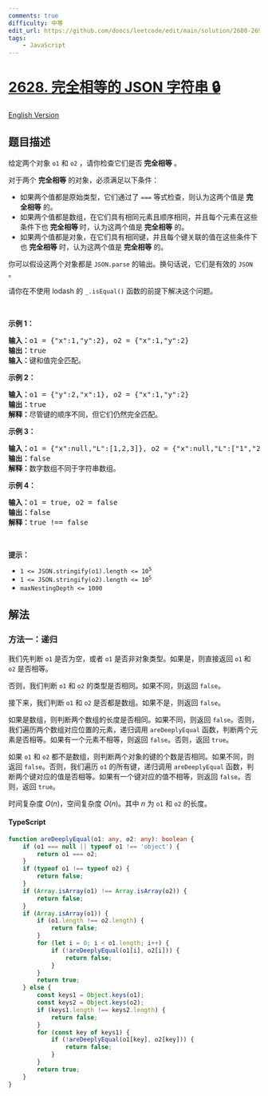 ```yaml
---
comments: true
difficulty: 中等
edit_url: https://github.com/doocs/leetcode/edit/main/solution/2600-2699/2628.JSON%20Deep%20Equal/README.md
tags:
    - JavaScript
---
```


<!-- problem:start -->

# [2628. 完全相等的 JSON 字符串 🔒](https://leetcode.cn/problems/json-deep-equal)

[English Version](/solution/2600-2699/2628.JSON%20Deep%20Equal/README_EN.md)

## 题目描述

<!-- description:start -->

<p>给定两个对象 <code>o1</code> 和 <code>o2</code> ，请你检查它们是否 <strong>完全相等</strong> 。</p>

<p>对于两个 <strong>完全相等</strong> 的对象，必须满足以下条件：</p>

<ul>
	<li>如果两个值都是原始类型，它们通过了&nbsp;<code>===</code> 等式检查，则认为这两个值是 <strong>完全相等</strong> 的。</li>
	<li>如果两个值都是数组，在它们具有相同元素且顺序相同，并且每个元素在这些条件下也 <strong>完全相等&nbsp;</strong>时，认为这两个值是&nbsp;<strong>完全相等</strong>&nbsp;的。</li>
	<li>如果两个值都是对象，在它们具有相同键，并且每个键关联的值在这些条件下也 <strong>完全相等</strong> 时，认为这两个值是 <strong>完全相等</strong> 的。</li>
</ul>

<p>你可以假设这两个对象都是 <code>JSON.parse</code> 的输出。换句话说，它们是有效的 <code>JSON</code> 。</p>

<p>请你在不使用 lodash 的 <code>_.isEqual()</code> 函数的前提下解决这个问题。</p>

<p>&nbsp;</p>

<p><strong>示例 1：</strong></p>

<pre>
<b>输入：</b>o1 = {"x":1,"y":2}, o2 = {"x":1,"y":2}
<b>输出：</b>true
<b>输入：</b>键和值完全匹配。
</pre>

<p><strong>示例 2：</strong></p>

<pre>
<b>输入：</b>o1 = {"y":2,"x":1}, o2 = {"x":1,"y":2}
<b>输出：</b>true
<b>解释：</b>尽管键的顺序不同，但它们仍然完全匹配。
</pre>

<p><strong>示例 3：</strong></p>

<pre>
<b>输入：</b>o1 = {"x":null,"L":[1,2,3]}, o2 = {"x":null,"L":["1","2","3"]}
<b>输出：</b>false
<b>解释：</b>数字数组不同于字符串数组。
</pre>

<p><strong>示例 4：</strong></p>

<pre>
<b>输入：</b>o1 = true, o2 = false
<b>输出：</b>false
<b>解释：</b>true !== false</pre>

<p>&nbsp;</p>

<p><strong>提示：</strong></p>

<ul>
	<li><code>1 &lt;= JSON.stringify(o1).length &lt;= 10<sup>5</sup></code></li>
	<li><code>1 &lt;= JSON.stringify(o2).length &lt;= 10<sup>5</sup></code></li>
	<li><code>maxNestingDepth &lt;= 1000</code></li>
</ul>

<!-- description:end -->

## 解法

<!-- solution:start -->

### 方法一：递归

我们先判断 `o1` 是否为空，或者 `o1` 是否非对象类型。如果是，则直接返回 `o1` 和 `o2` 是否相等。

否则，我们判断 `o1` 和 `o2` 的类型是否相同。如果不同，则返回 `false`。

接下来，我们判断 `o1` 和 `o2` 是否都是数组。如果不是，则返回 `false`。

如果是数组，则判断两个数组的长度是否相同。如果不同，则返回 `false`。否则，我们遍历两个数组对应位置的元素，递归调用 `areDeeplyEqual` 函数，判断两个元素是否相等。如果有一个元素不相等，则返回 `false`。否则，返回 `true`。

如果 `o1` 和 `o2` 都不是数组，则判断两个对象的键的个数是否相同。如果不同，则返回 `false`。否则，我们遍历 `o1` 的所有键，递归调用 `areDeeplyEqual` 函数，判断两个键对应的值是否相等。如果有一个键对应的值不相等，则返回 `false`。否则，返回 `true`。

时间复杂度 $O(n)$，空间复杂度 $O(n)$。其中 $n$ 为 `o1` 和 `o2` 的长度。

<!-- tabs:start -->

#### TypeScript

```ts
function areDeeplyEqual(o1: any, o2: any): boolean {
    if (o1 === null || typeof o1 !== 'object') {
        return o1 === o2;
    }
    if (typeof o1 !== typeof o2) {
        return false;
    }
    if (Array.isArray(o1) !== Array.isArray(o2)) {
        return false;
    }
    if (Array.isArray(o1)) {
        if (o1.length !== o2.length) {
            return false;
        }
        for (let i = 0; i < o1.length; i++) {
            if (!areDeeplyEqual(o1[i], o2[i])) {
                return false;
            }
        }
        return true;
    } else {
        const keys1 = Object.keys(o1);
        const keys2 = Object.keys(o2);
        if (keys1.length !== keys2.length) {
            return false;
        }
        for (const key of keys1) {
            if (!areDeeplyEqual(o1[key], o2[key])) {
                return false;
            }
        }
        return true;
    }
}
```

<!-- tabs:end -->

<!-- solution:end -->

<!-- problem:end -->
